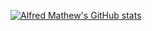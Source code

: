[![Alfred Mathew's GitHub stats](https://github-readme-stats.vercel.app/api?username=jhonboy121&theme=radical)](https://github.com/anuraghazra/github-readme-stats)
